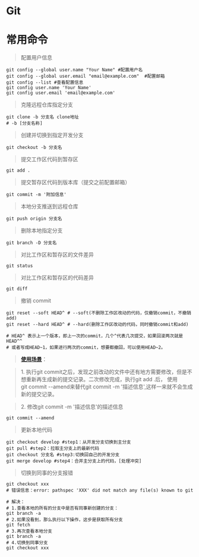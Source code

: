 # Git

# 常用命令

> 配置用户信息

    git config --global user.name "Your Name" #配置用户名            
    git config --global user.email "email@example.com"  #配置邮箱
    git config --list #查看配置信息
    git config user.name 'Your Name'
    git config user.email 'email@example.com'

> 克隆远程仓库指定分支

    git clone -b 分支名 clone地址
    # -b [分支名称]

> 创建并切换到指定开发分支

    git checkout -b 分支名

> 提交工作区代码到暂存区

    git add .

> 提交暂存区代码到版本库（提交之前配置邮箱）

    git commit -m '附加信息'

> 本地分支推送到远程仓库

    git push origin 分支名

> 删除本地指定分支

    git branch -D 分支名

> 对比工作区和暂存区的文件差异

    git status

> 对比工作区和暂存区的代码差异

    git diff

> 撤销 commit

    git reset --soft HEAD^ # --soft(不删除工作区改动的代码，仅撤销commit，不撤销add)
    git reset --hard HEAD^ # --hard(删除工作区改动的代码，同时撤销commit和add)
    
    # HEAD^ 表示上一个版本，即上一次的commit，几个^代表几次提交，如果回滚两次就是HEAD^^ 
    # 或者写成HEAD~1，如果进行两次的commit，想要都撤回，可以使用HEAD~2。

> [**使用场景**](https://blog.csdn.net/Aqu415/article/details/126676557)：

> 1. 执行git commit之后，发现之前改动的文件中还有地方需要修改，但是不想重新再生成新的提交记录。二次修改完成，执行git add .后， 使用git commit --amend来替代git commit -m '描述信息',这样一来就不会生成新的提交记录。

> 2. 修改git commit -m '描述信息'的描述信息

    git commit --amend 

> 更新本地代码

    git checkout develop #step1：从开发分支切换到主分支
    git pull #step2：拉取主分支上的最新代码
    git checkout 分支名 #step3:切换回自己的开发分支
    git merge develop #step4：合并主分支上的代码，[处理冲突]

> 切换到同事的分支报错

    git checkout xxx
    # 错误信息：error: pathspec 'XXX' did not match any file(s) known to git
    
    # 解决：
    # 1.查看本地的所有的分支中是否有同事新创建的分支：
    git branch -a
    # 2.如果没看到，那么执行以下操作，这步是获取所有分支
    git fetch
    # 3.再次查看本地分支
    git branch -a
    # 4.切换到同事分支
    git checkout xxx
